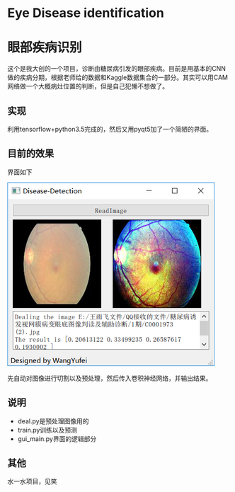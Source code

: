 # Eye Disease identification
# 眼部疾病识别
这个是我大创的一个项目，诊断由糖尿病引发的眼部疾病。目前是用基本的CNN做的疾病分期，根据老师给的数据和Kaggle数据集合的一部分。其实可以用CAM网络做一个大概病灶位置的判断，但是自己犯懒不想做了。

## 实现
利用tensorflow+python3.5完成的，然后又用pyqt5加了一个简陋的界面。

## 目前的效果
界面如下

![](img/gui.jpg)

先自动对图像进行切割以及预处理，然后传入卷积神经网络，并输出结果。

## 说明
- deal.py是预处理图像用的
- train.py训练以及预测
- gui_main.py界面的逻辑部分

## 其他
水一水项目，见笑